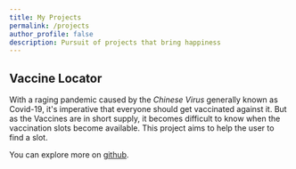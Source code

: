 ```yaml
---
title: My Projects 
permalink: /projects
author_profile: false
description: Pursuit of projects that bring happiness
---
```

## Vaccine Locator

With a raging pandemic caused by the *Chinese Virus* generally known as Covid-19, it's imperative that everyone should get vaccinated against it. But as the Vaccines are in short supply, it becomes difficult to know when the vaccination slots become available. This project aims to help the user to find a slot.

You can explore more on [github](https://github.com/geekay5/covid-vaccine-locator).
